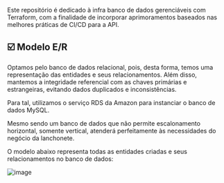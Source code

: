 Este repositório é dedicado à infra banco de dados gerenciáveis com Terraform, com a finalidade de incorporar aprimoramentos baseados nas melhores práticas de CI/CD para a API.

## ☑️ Modelo E/R
Optamos pelo banco de dados relacional, pois, desta forma, temos uma representação das entidades e seus relacionamentos. Além disso, mantemos a integridade referencial com as chaves primárias e estrangeiras, evitando dados duplicados e inconsistências.

Para tal, utilizamos o serviço RDS da Amazon para instanciar o banco de dados MySQL.

Mesmo sendo um banco de dados que não permite escalonamento horizontal, somente vertical, atenderá perfeitamente às necessidades do negócio da lanchonete.

O modelo abaixo representa todas as entidades criadas e seus relacionamentos no banco de dados:

![image](https://github.com/eraldoads/TechChallenge-Grupo13-BDTerraform/assets/47857203/ea3ab9e3-e5da-4275-b973-2561b4078352)
